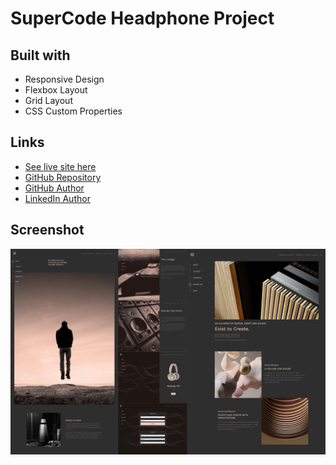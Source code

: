 # SuperCode Headphone Project

## Built with

- Responsive Design
- Flexbox Layout
- Grid Layout
- CSS Custom Properties

## Links

- [See live site here](https://thomaserdmenger.github.io/superCode-Headphones-Project)
- [GitHub Repository](https://github.com/thomaserdmenger/superCode-Headphones-Project)
- [GitHub Author](https://github.com/thomaserdmenger)
- [LinkedIn Author](https://www.linkedin.com/in/thomaserdmenger/)

## Screenshot

![](./assets/images/screenshot.jpg)
